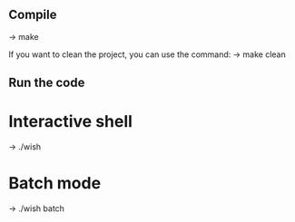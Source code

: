## Compile
-> make

If you want to clean the project, you can use the command:
-> make clean


## Run the code

# Interactive shell
-> ./wish

# Batch mode
-> ./wish batch


